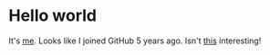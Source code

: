 # Hello world
It's [me](https://xan.lol/).
Looks like I joined GitHub 5 years ago. 
Isn't [this](https://guides.github.com/activities/hello-world) interesting!
